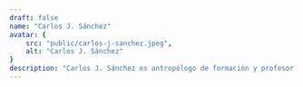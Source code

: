 ```yaml
---
draft: false
name: "Carlos J. Sánchez"
avatar: {
    src: "public/carlos-j-sanchez.jpeg",
    alt: "Carlos J. Sánchez"
}
description: "Carlos J. Sánchez es antropólogo de formación y profesor por vocación. Ha publicado un puñado de relatos en antologías y plataformas online, una novela en castellano (Oscura Deriva, Dilatando Mentes ed.) y una en catalán (No haureu de plorar els morts, Obscura ed.). No hace feos a ningún tipo de narrativa, ya sea en soporte escrito o audiovisual. Siempre le han interesado los temas relacionados con el miedo y la impotencia frente a lo terrorífico, que despierta la lucha entre el bien y el mal dentro de cada persona. Actualmente ejerce de profesor de secundaria, juega a videojuegos y escribe. No podría pedir más."
---
```


